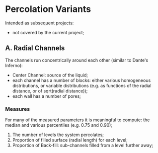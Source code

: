 
# Percolation Variants

Intended as subsequent projects:
- not covered by the current project;


## A. Radial Channels

The channels run concentrically around each other (similar to Dante's Inferno):
- Center Channel: source of the liquid;
- each channel has a number of blocks: either various homogeneous distributions, or variable distributions (e.g. as functions of the radial distance, or of sqrt(radial distance));
- each wall has a number of pores;


### Measures

For many of the measured parameters it is meaningful to compute: the median and various percentiles (e.g. 0.75 and 0.90);

1. The number of levels the system percolates;
2. Proportion of filled surface (radial length) for each level;
3. Proportion of Back-fill: sub-channels filled from a level further away;

